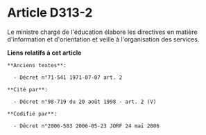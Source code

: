 # Article D313-2

Le ministre chargé de l'éducation élabore les directives en matière d'information et d'orientation et veille à l'organisation
des services.

**Liens relatifs à cet article**

	**Anciens textes**:

	  - Décret n°71-541 1971-07-07 art. 2

	**Cité par**:

	  - Décret n°98-719 du 20 août 1998 - art. 2 (V)

	**Codifié par**:

	  - Décret n°2006-583 2006-05-23 JORF 24 mai 2006

